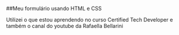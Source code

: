 ##Meu formulário usando HTML e CSS

Utilizei o que estou aprendendo no curso Certified Tech Developer e também o canal do youtube da Rafaella Bellarini
